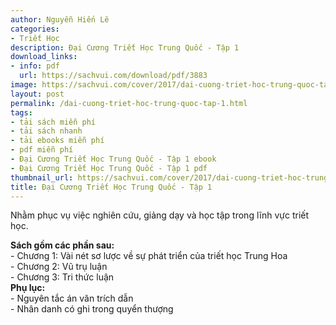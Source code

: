 ```yaml
---
author: Nguyễn Hiến Lê
categories:
- Triết Học
description: Đại Cương Triết Học Trung Quốc - Tập 1
download_links:
- info: pdf
  url: https://sachvui.com/download/pdf/3883
image: https://sachvui.com/cover/2017/dai-cuong-triet-hoc-trung-quoc-tap-1.jpg
layout: post
permalink: /dai-cuong-triet-hoc-trung-quoc-tap-1.html
tags:
- tải sách miễn phí
- tải sách nhanh
- tải ebooks miễn phí
- pdf miễn phí
- Đại Cương Triết Học Trung Quốc - Tập 1 ebook
- Đại Cương Triết Học Trung Quốc - Tập 1 pdf
thumbnail_url: https://sachvui.com/cover/2017/dai-cuong-triet-hoc-trung-quoc-tap-1.jpg
title: Đại Cương Triết Học Trung Quốc - Tập 1
---
```


 <div class="item-desc text-justify"> <p>Nhằm phục vụ việc nghiên cứu, giảng dạy và học tập trong lĩnh vực triết học.</p><p><strong>Sách gồm các phần sau:</strong><br>- Chương 1: Vài nét sơ lược về sự phát triển của triết học Trung Hoa<br>- Chương 2: Vũ trụ luận<br>- Chương 3: Tri thức luận<br><strong>Phụ lục:</strong><br>- Nguyên tắc án văn trích dẫn<br>- Nhân danh có ghi trong quyển thượng</p> </div>